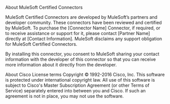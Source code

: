 About MuleSoft Certified Connectors


MuleSoft Certified Connectors are developed by MuleSoft’s partners and developer community. These connectors have been reviewed and certified by MuleSoft. To purchase the [Connector Name] Connector, if required, or to receive assistance or support for it, please contact [Partner Name] directly at [Contact Information]. MuleSoft disclaims any support obligation for MuleSoft Certified Connectors.

By installing this connector, you consent to MuleSoft sharing your contact information with the developer of this connector so that you can receive more information about it directly from the developer.

About Cisco License terms
Copyright © 1992-2016 Cisco, Inc. This software is protected under international
copyright law. All use of this software is subject to Cisco's Master
Subscription Agreement (or other Terms of Service) separately entered
into between you and Cisco. If such an agreement is not in
place, you may not use the software.

